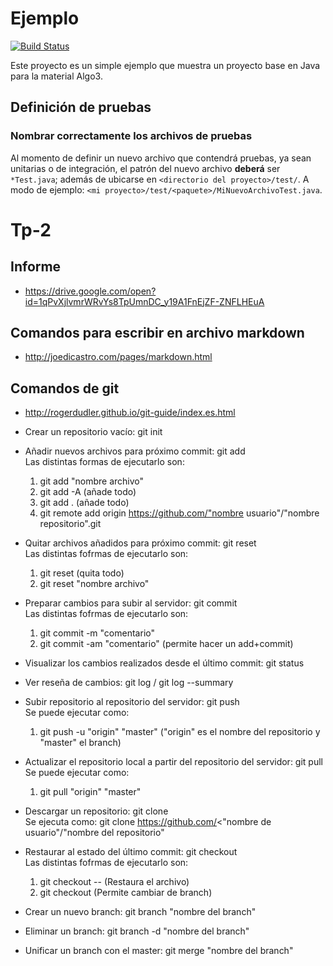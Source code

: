 Ejemplo                                                                                                                                                                 
==========

[![Build Status](https://nicopaez.ci.cloudbees.com/view/Algo3/job/proyecto-base-aglo3/badge/icon)](https://nicopaez.ci.cloudbees.com/view/Algo3/job/proyecto-base-aglo3/)

Este proyecto es un simple ejemplo que muestra un proyecto base en Java para la material Algo3.

## Definición de pruebas
### Nombrar correctamente los archivos de pruebas

Al momento de definir un nuevo archivo que contendrá pruebas, ya sean unitarias o de integración, el patrón del nuevo archivo **deberá** ser `*Test.java`; además de ubicarse en `<directorio del proyecto>/test/`. A modo de ejemplo: `<mi proyecto>/test/<paquete>/MiNuevoArchivoTest.java`.

# Tp-2

## Informe

* https://drive.google.com/open?id=1qPvXjlvmrWRvYs8TpUmnDC_y19A1FnEjZF-ZNFLHEuA

## Comandos para escribir en archivo markdown

* http://joedicastro.com/pages/markdown.html

## Comandos de git

* http://rogerdudler.github.io/git-guide/index.es.html
* Crear un repositorio vacío: git init
* Añadir nuevos archivos para próximo commit: git add  
	Las distintas formas de ejecutarlo son:
   1. git add "nombre archivo"
   2. git add -A (añade todo)
   3. git add . (añade todo)
   4. git remote add origin https://github.com/"nombre usuario"/"nombre repositorio".git
* Quitar archivos añadidos para próximo commit: git reset  
Las distintas fofrmas de ejecutarlo son:
   1. git reset (quita todo)
   2. git reset "nombre archivo"
* Preparar cambios para subir al servidor: git commit  
	Las distintas fofrmas de ejecutarlo son:
   1. git commit -m "comentario"
   2. git commit -am "comentario" (permite hacer un add+commit)
* Visualizar los cambios realizados desde el último commit: git status
* Ver reseña de cambios: git log / git log --summary
* Subir repositorio al repositorio del servidor: git push  
	Se puede ejecutar como:  
   1. git push -u "origin" "master" ("origin" es el nombre del repositorio y "master" el branch)
* Actualizar el repositorio local a partir del repositorio del servidor: git pull  
	Se puede ejecutar como:  
   1. git pull "origin" "master"
* Descargar un repositorio: git clone  
	Se ejecuta como: git clone https://github.com/<"nombre de usuario"/"nombre del repositorio"
	
* Restaurar al estado del último commit: git checkout  
	Las distintas fofrmas de ejecutarlo son:
   1. git checkout -- <archivo>  (Restaura el archivo)
   2. git checkout <branch> (Permite cambiar de branch)

* Crear un nuevo branch: git branch "nombre del branch"
* Eliminar un branch: git branch -d "nombre del branch"
* Unificar un branch con el master: git merge "nombre del branch"
